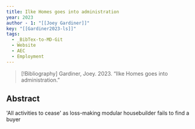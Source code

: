 ```yaml
---
title: Ilke Homes goes into administration
year: 2023
author - 1: "[[Joey Gardiner]]"
key: "[[Gardiner2023-ls]]"
tags:
  - _BibTex-to-MD-Git
  - Website
  - AEC
  - Employment
---
```


> [!Bibliography]
> Gardiner, Joey. 2023. “Ilke Homes goes into administration.” 

## Abstract
'All activities to cease' as loss-making modular housebuilder fails to find a buyer